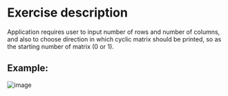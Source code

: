 # Exercise description
Application requires user to input number of rows and number of columns, and also to choose direction in which cyclic matrix should be printed, so as the starting number of matrix (0 or 1).

## Example: 

![image](https://user-images.githubusercontent.com/95641979/207667016-bc33ffb7-26fe-4124-b6e1-2db62805192f.png)
